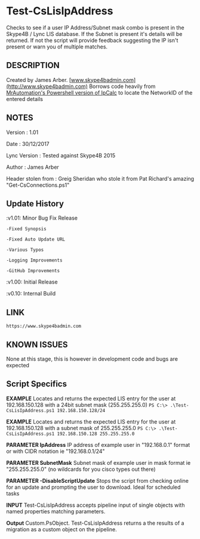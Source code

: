 # Test-CsLisIpAddress
Checks to see if a user IP Address/Subnet mask combo is present in the Skype4B / Lync LIS database. 
If the Subnet is present it's details will be returned. 
If not the script will provide feedback suggesting the IP isn't present or warn you of multiple matches.


## DESCRIPTION  
Created by James Arber. [www.skype4badmin.com](http://www.skype4badmin.com)
Borrows code heavily from [MrAutomation's Powershell version of IpCalc](https://gallery.technet.microsoft.com/scriptcenter/ipcalc-PowerShell-Script-01b7bd23) to locate the NetworkID of the entered details

    
	
## NOTES 

Version			: 1.01

Date			: 30/12/2017

Lync Version		: Tested against Skype4B 2015

Author    		: James Arber

Header stolen from  	: Greig Sheridan who stole it from Pat Richard's amazing "Get-CsConnections.ps1"

## Update History

:v1.01:	Minor Bug Fix Release

	-Fixed Synopsis
	
	-Fixed Auto Update URL
	
	-Various Typos
	
	-Logging Improvements
	
	-GitHub Improvements

:v1.00:	Initial Release

:v0.10:	Internal Build
	
## LINK  
    https://www.skype4badmin.com

## KNOWN ISSUES
   None at this stage, this is however in development code and bugs are expected

## Script Specifics
**EXAMPLE** Locates and returns the expected LIS entry for the user at 192.168.150.128 with a 24bit subnet mask (255.255.255.0)
`PS C:\> .\Test-CsLisIpAddress.ps1 192.168.150.128/24`

**EXAMPLE** Locates and returns the expected LIS entry for the user at 192.168.150.128 with a subnet mask of 255.255.255.0
`PS C:\> .\Test-CsLisIpAddress.ps1 192.168.150.128 255.255.255.0`

**PARAMETER IpAddress**
IP address of example user in "192.168.0.1" format or with CIDR notation ie "192.168.0.1/24"

**PARAMETER SubnetMask**
Subnet mask of example user in mask format ie "255.255.255.0" (no wildcards for you cisco types out there)

**PARAMETER -DisableScriptUpdate**
Stops the script from checking online for an update and prompting the user to download. Ideal for scheduled tasks

**INPUT**
Test-CsLisIpAddress accepts pipeline input of single objects with named properties matching parameters.

**Output**
Custom.PsObject. Test-CsLisIpAddress returns a the results of a migration as a custom object on the pipeline.
